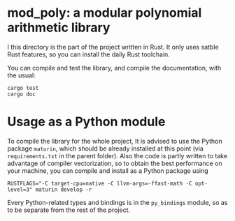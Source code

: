 # mod_poly: a modular polynomial arithmetic library

I this directory is the part of the project written in Rust. It only uses satble Rust features, so you can install the daily Rust toolchain.

You can compile and test the library, and compile the documentation, with the usual:
```
cargo test
cargo doc
```

# Usage as a Python module
To compile the library for the whole project, It is advised to use the Python package `maturin`, which should be already installed at this 
point (via `requirements.txt` in the parent folder). Also the code is partly written to take advantage of compiler vectorization,
so to obtain the best performance on your machine, you can compile and install as a Python package using
```
RUSTFLAGS="-C target-cpu=native -C llvm-args=-ffast-math -C opt-level=3" maturin develop -r
```

Every Python-related types and bindings is in the `py_bindings` module, so as to be separate from the rest of the project.
